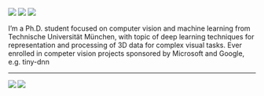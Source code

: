 [![](https://img.shields.io/badge/🌐website-gray?&style=for-the-badge)](http://campar.in.tum.de/Main/YidaWang/)
[![](https://img.shields.io/badge/linkedin-%230077B5.svg?&style=for-the-badge&logo=linkedin&logoColor=white)](https://www.linkedin.com/in/yida-wang-910123/)
[![](https://img.shields.io/badge/googlescholar-%234285F4.svg?&style=for-the-badge&logo=google-scholar&logoColor=white)](https://scholar.google.de/citations?user=HpfFgYIAAAAJ&hl=en)

I’m a Ph.D. student focused on computer vision and machine learning from Technische Universität München, with topic of deep learning techniques for representation and processing of 3D data for complex visual tasks. 
Ever enrolled in competer vision projects sponsored by Microsoft and Google, e.g. tiny-dnn

---

<img align="left" src="https://github-readme-stats.vercel.app/api?username=wangyida&count_private=true&show_icons=false&theme=default" />
<img align="left" src="https://github-readme-stats.vercel.app/api/top-langs/?username=wangyida&theme=default&show_icons=true" />
